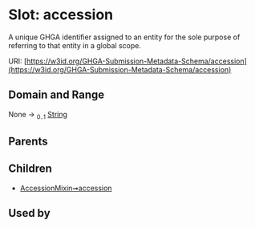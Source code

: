 
# Slot: accession


A unique GHGA identifier assigned to an entity for the sole purpose of referring to that entity in a global scope.

URI: [https://w3id.org/GHGA-Submission-Metadata-Schema/accession](https://w3id.org/GHGA-Submission-Metadata-Schema/accession)


## Domain and Range

None &#8594;  <sub>0..1</sub> [String](types/String.md)

## Parents


## Children

 *  [AccessionMixin➞accession](AccessionMixin_accession.md)

## Used by

